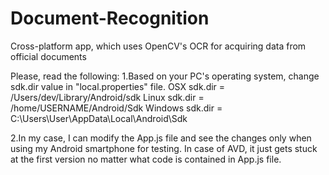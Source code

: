 # Document-Recognition
Cross-platform app, which uses OpenCV's OCR for acquiring data from official documents

Please, read the following:
1.Based on your PC's operating system, change sdk.dir value in "local.properties" file.
	OSX		sdk.dir = /Users/dev/Library/Android/sdk
	Linux	sdk.dir = /home/USERNAME/Android/Sdk
	Windows sdk.dir = C\:\\Users\\User\\AppData\\Local\\Android\\Sdk

2.In my case, I can modify the App.js file and see the changes only when using my Android smartphone for testing. In case of AVD, it just gets stuck at the first version no matter what code is contained in App.js file.